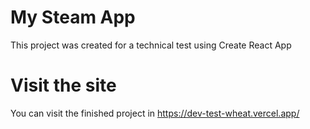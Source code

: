 # My Steam App

This project was created for a technical test using Create React App

# Visit the site
You can visit the finished project in https://dev-test-wheat.vercel.app/